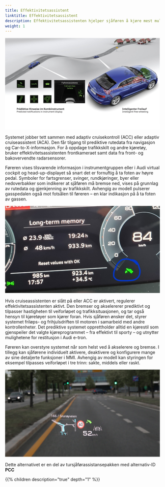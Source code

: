 ```yaml
---
title: Effektivitetsassistent
linktitle: Effektivitetsassistent
description: Effektivitetsassistenten hjelper sjåføren å kjøre mest mulig energieffektivt. 
weight: 1
---
```


![Predictive efficiency assist](predictiveefficient.jpg "Effektivitetsassistent")

Systemet jobber tett sammen med adaptiv cruisekontroll (ACC) eller adaptiv cruiseassistent (ACA). Den får tilgang til prediktive rutedata fra navigasjon og Car-to-X-informasjon.
For å oppdage trafikkskilt og andre kjøretøy, bruker effektivitetsassistenten frontkameraet samt data fra front- og bakovervendte radarsensorer.

Føreren vises tilsvarende informasjon i instrumentgruppen eller i Audi virtual cockpit og head-up-displayet så snart det er fornuftig å ta foten av høyre pedal. Symboler for fartsgrenser, svinger, rundkjøringer, byer eller nedoverbakker som indikerer at sjåføren må bremse ned, vises på grunnlag av rutedata og gjenkjenning av trafikkskilt. Avhengig av modell pulserer gasspedalen også mot fotsålen til føreren – en klar indikasjon på å ta foten av gassen.

![Effektivitet](efficientsymboletron.jpg "Q4 e-tron virtuell cockpit med symbol som viser for å løfte høyre fot")

Hvis cruiseassistenten er slått på eller ACC er aktivert, regulerer effektivitetsassistenten aktivt. Den bremser og akselererer prediktivt og tilpasser hastigheten til veiforløpet og trafikksituasjonen, og tar også hensyn til kjøretøyer som kjører foran. Hvis sjåføren ønsker det, styrer systemet friløps- og frihjulsdriften til motoren i samarbeid med andre kontrollenheter. Det prediktive systemet opprettholder alltid en kjørestil som gjenspeiler det valgte kjøreprogrammet – fra effektivt til sporty – og utnytter mulighetene for restitusjon i Audi e-tron.

Føreren kan overstyre systemet når som helst ved å akselerere og bremse. I tillegg kan sjåførene individuelt aktivere, deaktivere og konfigurere mange av sine detaljerte funksjoner i MMI. Avhengig av modell kan styringen for eksempel tilpasses veiforløpet i tre trinn: sakte, middels eller raskt.

![Headup](headup.jpg "Effektivitetsassistent i headup foreslår å redusere hastigheten")

Dette alternativet er en del av tursjåførassistansepakken med alternativ-ID **PCC**


{{% children description="true" depth="1" %}}
